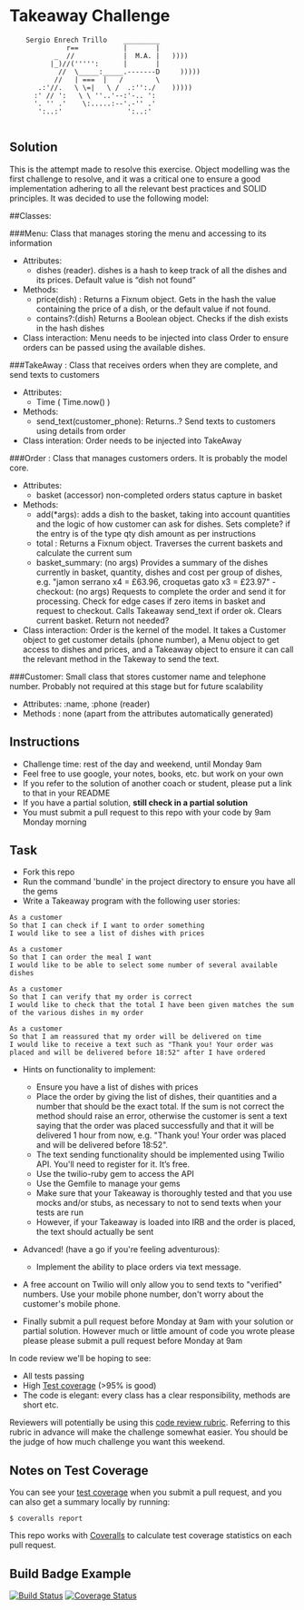 ﻿Takeaway Challenge
==================
```
    Sergio Enrech Trillo    _________
              r==           |       |
           _  //            |  M.A. |   ))))
          |_)//(''''':      |       |
            //  \_____:_____.-------D     )))))
           //   | ===  |   /        \
       .:'//.   \ \=|   \ /  .:'':./    )))))
      :' // ':   \ \ ''..'--:'-.. ':
      '. '' .'    \:.....:--'.-'' .'
       ':..:'                ':..:'
 
 ```

Solution
-------
This is the attempt made to resolve this exercise.  Object modelling was the first challenge to resolve, and it was a critical one to ensure a good implementation adhering to all the relevant best practices and SOLID principles. It was decided to use the following model:

##Classes:

###Menu:  Class that manages storing the menu and accessing to its information

* Attributes: 
	- dishes (reader).  dishes is a hash to keep track of all the dishes and its prices.  Default value is “dish not found”  
* Methods:
	- price(dish) : Returns a Fixnum object. Gets in the hash the value containing the price of a dish, or the default value if not found.  
	- contains?:(dish) Returns a Boolean object.  Checks if the dish exists in the hash dishes
* Class interaction: Menu needs to be injected into class Order to ensure orders can be passed using the available dishes.

###TakeAway : Class that receives orders when they are complete, and send texts to customers
* Attributes: 
	- Time ( Time.now() )
* Methods:
	- send_text(customer_phone): Returns..? Send texts to customers using details from order
* Class interation: Order needs to be injected into TakeAway

###Order : Class that manages customers orders.  It is probably the model core.
* Attributes: 
	- basket (accessor) non-completed orders status capture in basket
* Methods:
	- add(*args): adds a dish to the basket, taking into account quantities and the logic of how customer can ask for dishes. Sets complete? if the entry is of the type qty dish amount as per instructions
	- total : Returns a Fixnum object. Traverses the current baskets and calculate the current sum
	- basket_summary: (no args) Provides a summary of the dishes currently in basket, quantity, dishes and cost per group of dishes, e.g. "jamon serrano x4 = £63.96, croquetas gato x3 = £23.97"
	-checkout: (no args) Requests to complete the order and send it for processing. Check for edge cases if zero items in basket and request to checkout. Calls Takeaway send_text if order ok. Clears current basket. Return not needed?
* Class interaction: Order is the kernel of the model. It takes a Customer object to get customer details (phone number), a Menu object to get access to dishes and prices, and a Takeaway object to ensure it can call the relevant method in the Takeway to send the text. 

###Customer: Small class that stores customer name and telephone number.  Probably not required at this stage but for future scalability 
* Attributes: :name, :phone (reader)
* Methods : none (apart from the attributes automatically generated)


Instructions
-------

* Challenge time: rest of the day and weekend, until Monday 9am
* Feel free to use google, your notes, books, etc. but work on your own
* If you refer to the solution of another coach or student, please put a link to that in your README
* If you have a partial solution, **still check in a partial solution**
* You must submit a pull request to this repo with your code by 9am Monday morning

Task
-----

* Fork this repo
* Run the command 'bundle' in the project directory to ensure you have all the gems
* Write a Takeaway program with the following user stories:

```
As a customer
So that I can check if I want to order something
I would like to see a list of dishes with prices

As a customer
So that I can order the meal I want
I would like to be able to select some number of several available dishes

As a customer
So that I can verify that my order is correct
I would like to check that the total I have been given matches the sum of the various dishes in my order

As a customer
So that I am reassured that my order will be delivered on time
I would like to receive a text such as "Thank you! Your order was placed and will be delivered before 18:52" after I have ordered
```

* Hints on functionality to implement:
  * Ensure you have a list of dishes with prices
  * Place the order by giving the list of dishes, their quantities and a number that should be the exact total. If the sum is not correct the method should raise an error, otherwise the customer is sent a text saying that the order was placed successfully and that it will be delivered 1 hour from now, e.g. "Thank you! Your order was placed and will be delivered before 18:52".
  * The text sending functionality should be implemented using Twilio API. You'll need to register for it. It’s free.
  * Use the twilio-ruby gem to access the API
  * Use the Gemfile to manage your gems
  * Make sure that your Takeaway is thoroughly tested and that you use mocks and/or stubs, as necessary to not to send texts when your tests are run
  * However, if your Takeaway is loaded into IRB and the order is placed, the text should actually be sent

* Advanced! (have a go if you're feeling adventurous):
  * Implement the ability to place orders via text message.

* A free account on Twilio will only allow you to send texts to "verified" numbers. Use your mobile phone number, don't worry about the customer's mobile phone.
* Finally submit a pull request before Monday at 9am with your solution or partial solution.  However much or little amount of code you wrote please please please submit a pull request before Monday at 9am


In code review we'll be hoping to see:

* All tests passing
* High [Test coverage](https://github.com/makersacademy/course/blob/master/pills/test_coverage.md) (>95% is good)
* The code is elegant: every class has a clear responsibility, methods are short etc. 

Reviewers will potentially be using this [code review rubric](docs/review.md).  Referring to this rubric in advance will make the challenge somewhat easier.  You should be the judge of how much challenge you want this weekend.

Notes on Test Coverage
------------------

You can see your [test coverage](https://github.com/makersacademy/course/blob/master/pills/test_coverage.md) when you submit a pull request, and you can also get a summary locally by running:

```
$ coveralls report
```

This repo works with [Coveralls](https://coveralls.io/) to calculate test coverage statistics on each pull request.

Build Badge Example
------------------

[![Build Status](https://travis-ci.org/makersacademy/takeaway-challenge.svg?branch=master)](https://travis-ci.org/makersacademy/takeaway-challenge)
[![Coverage Status](https://coveralls.io/repos/makersacademy/takeaway-challenge/badge.png)](https://coveralls.io/r/makersacademy/takeaway-challenge)
